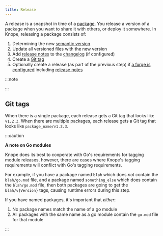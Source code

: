 ```yaml
---
title: Release
---
```


A release is a snapshot in time of a [package].
You release a version of a package when you want to share it with others, or deploy it somewhere.
In Knope, releasing a package consists of:

1. Determining the new [semantic version]
2. Update all versioned files with the new version
3. Add [release notes] to the [changelog] (if configured)
4. Create a [Git tag](#git-tags)
5. Optionally create a release (as part of the previous step) if [a forge is configured](/reference/concepts/forge) including [release notes]

:::note

:::

## Git tags

When there is a single package, each release gets a Git tag that looks like `v1.2.3`.
When there are multiple packages, each release gets a Git tag that looks like `package_name/v1.2.3`.

:::caution

**A note on Go modules**

Knope does its best to cooperate with Go's requirements for tagging module releases,
however, there are cases where Knope's tagging requirements will conflict with Go's tagging requirements.

For example, if you have a package named `blah` which does _not_ contain the `blah/go.mod` file,
and a package named `something_else` which does contain the `blah/go.mod` file,
then both packages are going to get the `blah/v{Version}` tags,
causing runtime errors during this step.

If you have named packages, it's important that _either_:

1. No package names match the name of a go module
2. All packages with the same name as a go module contain the `go.mod` file for that module

:::

[package]: /reference/concepts/package
[semantic version]: /reference/concepts/semantic-versioning
[changelog]: /reference/concepts/changelog
[release notes]: /reference/concepts/release-notes
